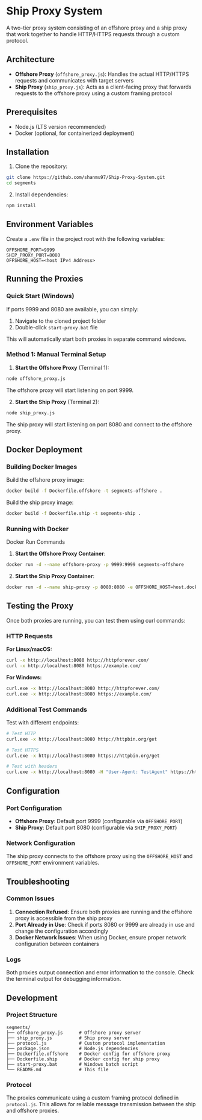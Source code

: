 # Ship Proxy System

A two-tier proxy system consisting of an offshore proxy and a ship proxy that work together to handle HTTP/HTTPS requests through a custom protocol.

## Architecture

- **Offshore Proxy** (`offshore_proxy.js`): Handles the actual HTTP/HTTPS requests and communicates with target servers
- **Ship Proxy** (`ship_proxy.js`): Acts as a client-facing proxy that forwards requests to the offshore proxy using a custom framing protocol

## Prerequisites

- Node.js (LTS version recommended)
- Docker (optional, for containerized deployment)

## Installation

1. Clone the repository:
```bash
git clone https://github.com/shanmu97/Ship-Proxy-System.git
cd segments
```

2. Install dependencies:
```bash
npm install
```

## Environment Variables

Create a `.env` file in the project root with the following variables:

```env
OFFSHORE_PORT=9999
SHIP_PROXY_PORT=8080
OFFSHORE_HOST=<host IPv4 Address>
```

## Running the Proxies

### Quick Start (Windows)

If ports 9999 and 8080 are available, you can simply:
1. Navigate to the cloned project folder
2. Double-click `start-proxy.bat` file

This will automatically start both proxies in separate command windows.

### Method 1: Manual Terminal Setup

1. **Start the Offshore Proxy** (Terminal 1):
```bash
node offshore_proxy.js
```
The offshore proxy will start listening on port 9999.

2. **Start the Ship Proxy** (Terminal 2):
```bash
node ship_proxy.js
```
The ship proxy will start listening on port 8080 and connect to the offshore proxy.


## Docker Deployment

### Building Docker Images

Build the offshore proxy image:
```bash
docker build -f Dockerfile.offshore -t segments-offshore .
```

Build the ship proxy image:
```bash
docker build -f Dockerfile.ship -t segments-ship .
```

### Running with Docker

Docker Run Commands

1. **Start the Offshore Proxy Container**:
```bash
docker run -d --name offshore-proxy -p 9999:9999 segments-offshore
```

2. **Start the Ship Proxy Container**:
```bash
docker run -d --name ship-proxy -p 8080:8080 -e OFFSHORE_HOST=host.docker.internal -e OFFSHORE_PORT=9999 segments-ship
```

## Testing the Proxy

Once both proxies are running, you can test them using curl commands:

### HTTP Requests

**For Linux/macOS:**
```bash
curl -x http://localhost:8080 http://httpforever.com/
curl -x http://localhost:8080 https://example.com/
```

**For Windows:**
```bash
curl.exe -x http://localhost:8080 http://httpforever.com/
curl.exe -x http://localhost:8080 https://example.com/
```

### Additional Test Commands

Test with different endpoints:
```bash
# Test HTTP
curl.exe -x http://localhost:8080 http://httpbin.org/get

# Test HTTPS
curl.exe -x http://localhost:8080 https://httpbin.org/get

# Test with headers
curl.exe -x http://localhost:8080 -H "User-Agent: TestAgent" https://httpbin.org/headers
```

## Configuration

### Port Configuration

- **Offshore Proxy**: Default port 9999 (configurable via `OFFSHORE_PORT`)
- **Ship Proxy**: Default port 8080 (configurable via `SHIP_PROXY_PORT`)

### Network Configuration

The ship proxy connects to the offshore proxy using the `OFFSHORE_HOST` and `OFFSHORE_PORT` environment variables.

## Troubleshooting

### Common Issues

1. **Connection Refused**: Ensure both proxies are running and the offshore proxy is accessible from the ship proxy
2. **Port Already in Use**: Check if ports 8080 or 9999 are already in use and change the configuration accordingly
3. **Docker Network Issues**: When using Docker, ensure proper network configuration between containers

### Logs

Both proxies output connection and error information to the console. Check the terminal output for debugging information.

## Development

### Project Structure

```
segments/
├── offshore_proxy.js      # Offshore proxy server
├── ship_proxy.js          # Ship proxy server  
├── protocol.js            # Custom protocol implementation
├── package.json           # Node.js dependencies
├── Dockerfile.offshore    # Docker config for offshore proxy
├── Dockerfile.ship        # Docker config for ship proxy
├── start-proxy.bat        # Windows batch script
└── README.md              # This file
```

### Protocol

The proxies communicate using a custom framing protocol defined in `protocol.js`. This allows for reliable message transmission between the ship and offshore proxies.

